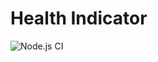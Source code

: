 # Health Indicator

![Node.js CI](https://github.com/M1xooon/health-indicator/actions/workflows/nodejs.yml/badge.svg)
